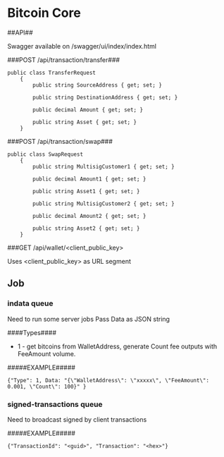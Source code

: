 # Bitcoin Core #

##API##

Swagger available on /swagger/ui/index/index.html

###POST /api/transaction/transfer###

```
public class TransferRequest
    {
        public string SourceAddress { get; set; }

        public string DestinationAddress { get; set; }

        public decimal Amount { get; set; }

        public string Asset { get; set; }
    }
```

###POST /api/transaction/swap###
```
public class SwapRequest
    {
        public string MultisigCustomer1 { get; set; }

        public decimal Amount1 { get; set; }

        public string Asset1 { get; set; }

        public string MultisigCustomer2 { get; set; }

        public decimal Amount2 { get; set; }

        public string Asset2 { get; set; }
    }
```

###GET /api/wallet/<client_public_key>

Uses <client_public_key> as URL segment


## Job ##

### indata queue ###

Need to run some server jobs
Pass Data as JSON string

####Types####

- 1 - get bitcoins from WalletAddress, generate Count fee outputs with FeeAmount volume.

#####EXAMPLE#####
```
{"Type": 1, Data: "{\"WalletAddress\": \"xxxxx\", \"FeeAmount\": 0.001, \"Count\": 100}" }
```


### signed-transactions queue ###

Need to broadcast signed by client transactions

#####EXAMPLE#####
```
{"TransactionId": "<guid>", "Transaction": "<hex>"}
```